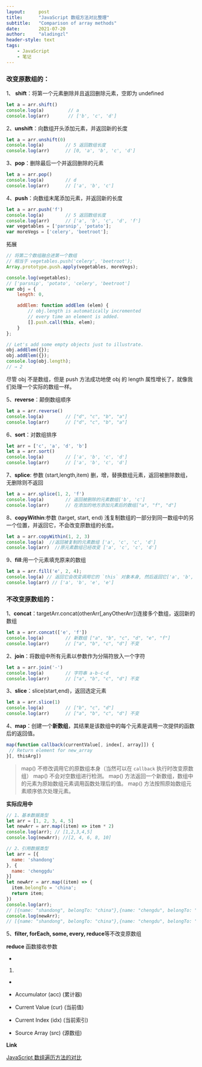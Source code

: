 ```yaml
---
layout:     post
title:      "JavaScript 数组方法对比整理"
subtitle:   "Comparison of array methods"
date:       2021-07-20
author:     "aladingzl"
header-style: text
tags:
    - JavaScript
    - 笔记
---
```


### 改变原数组的：

1、 **shift**：将第一个元素删除并且返回删除元素，空即为 undefined

```javascript
let a = arr.shift()
console.log(a)         // a
console.log(arr)       // ['b', 'c', 'd']
```

2、**unshift**：向数组开头添加元素，并返回新的长度

```javascript
let a = arr.unshift(0)
console.log(a)        // 5 返回数组长度
console.log(arr)      // [0, 'a', 'b', 'c', 'd']
```

3、**pop**：删除最后一个并返回删除的元素

```javascript
let a = arr.pop()
console.log(a)        // d
console.log(arr)      // ['a', 'b', 'c']
```

4、**push**：向数组末尾添加元素，并返回新的长度

```javascript
let a = arr.push('f')
console.log(a)        // 5 返回数组长度
console.log(arr)      // ['a', 'b', 'c', 'd', 'f']
var vegetables = ['parsnip', 'potato'];
var moreVegs = ['celery', 'beetroot'];
```

拓展

```javascript
// 将第二个数组融合进第一个数组
// 相当于 vegetables.push('celery', 'beetroot');
Array.prototype.push.apply(vegetables, moreVegs);

console.log(vegetables);
// ['parsnip', 'potato', 'celery', 'beetroot']
var obj = {
    length: 0,

    addElem: function addElem (elem) {
        // obj.length is automatically incremented
        // every time an element is added.
        [].push.call(this, elem);
    }
};

// Let's add some empty objects just to illustrate.
obj.addElem({});
obj.addElem({});
console.log(obj.length);
// → 2
```

尽管 obj 不是数组，但是 push 方法成功地使 obj 的 length 属性增长了，就像我们处理一个实际的数组一样。

5、**reverse**：颠倒数组顺序

```javascript
let a = arr.reverse()
console.log(a)        // ["d", "c", "b", "a"]
console.log(arr)      // ["d", "c", "b", "a"]
```

6、**sort**：对数组排序

```javascript
let arr = ['c', 'a', 'd', 'b']
let a = arr.sort()
console.log(a)        // ['a', 'b', 'c', 'd']
console.log(arr)      // ['a', 'b', 'c', 'd']
```

7、**splice**: 参数 (start,length,item) 删，增，替换数组元素，返回被删除数组，无删除则不返回

```javascript
let a = arr.splice(1, 2, 'f')
console.log(a)        // 返回被删除的元素数组['b', 'c']
console.log(arr)      // 在添加的地方添加元素后的数组["a", "f", "d"]
```

8、**copyWithin**:参数 (target, start, end) 浅复制数组的一部分到同一数组中的另一个位置，并返回它，不会改变原数组的长度。

```javascript
let a = arr.copyWithin(1, 2, 3)
console.log(a)  //返回被复制的元素数组 ['a', 'c', 'c', 'd']
console.log(arr)  //原元素数组已经改变 ['a', 'c', 'c', 'd']
```

9、**fill**:用一个元素填充原来的数组

```javascript
let a = arr.fill('e', 2, 4);
console.log(a) // 返回它会改变调用它的 `this` 对象本身, 然后返回它['a', 'b', 'e', 'e']
console.log(arr) // ['a', 'b', 'e', 'e']
```

### 不改变原数组的：

1、**concat**：targetArr.concat(otherArr[,anyOtherArr])连接多个数组，返回新的数组

```javascript
let a = arr.concat(['e', 'f'])
console.log(a)        // 新数组 ["a", "b", "c", "d", "e", "f"]
console.log(arr)      // ["a", "b", "c", "d"] 不变
```

2、**join**：将数组中所有元素以参数作为分隔符放入一个字符

```javascript
let a = arr.join('-')
console.log(a)        // 字符串 a-b-c-d
console.log(arr)      // ["a", "b", "c", "d"] 不变
```

3、**slice**：slice(start,end)，返回选定元素

```javascript
let a = arr.slice(1)
console.log(a)        // ["b", "c", "d"]
console.log(arr)      // ["a", "b", "c", "d"] 不变
```

4、**map**：创建一个**新数组**，其结果是该数组中的每个元素是调用一次提供的函数后的返回值。

```javascript
map(function callback(currentValue[, index[, array]]) {
 // Return element for new_array 
}[, thisArg])
```

> map() 不修改调用它的原数组本身（当然可以在 `callback` 执行时改变原数组）
> map() 不会对空数组进行检测。
> map() 方法返回一个新数组，数组中的元素为原始数组元素调用函数处理后的值。
> map() 方法按照原始数组元素顺序依次处理元素。

**实际应用中**

```javascript
// 1、基本数据类型
let arr = [1, 2, 3, 4, 5]
let newArr = arr.map((item) => item * 2)
console.log(arr); // [1,2,3,4,5]
console.log(newArr); //[2, 4, 6, 8, 10]

// 2、引用数据类型
let arr = [{
  name: 'shandong'
}, {
  name: 'chenggdu'
}]
let newArr = arr.map((item) => {
  item.belongTo = 'china';
  return item;
})
console.log(arr);
// [{name: "shandong", belongTo: "china"},{name: "chengdu", belongTo: "china"}]
console.log(newArr);
// [{name: "shandong", belongTo: "china"},{name: "chengdu", belongTo: "china"}]
```

5、**filter, forEach, some, every, reduce**等不改变原数组

**reduce** 函数接收参数

- 

1. 

- 

- Accumulator (acc) (累计器)
- Current Value (cur) (当前值)
- Current Index (idx) (当前索引)
- Source Array (src) (源数组)

**Link**

[JavaScript 数组遍历方法的对比](https://juejin.cn/post/6844903538175262734)

